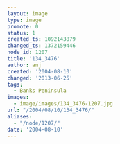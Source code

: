 ```yaml
---
layout: image
type: image
promote: 0
status: 1
created_ts: 1092143879
changed_ts: 1372159446
node_id: 1207
title: '134_3476'
author: anj
created: '2004-08-10'
changed: '2013-06-25'
tags:
  - Banks Peninsula
images:
  - image/images/134_3476-1207.jpg
url: "/2004/08/10/134_3476/"
aliases:
  - "/node/1207/"
date: '2004-08-10'
---
```


